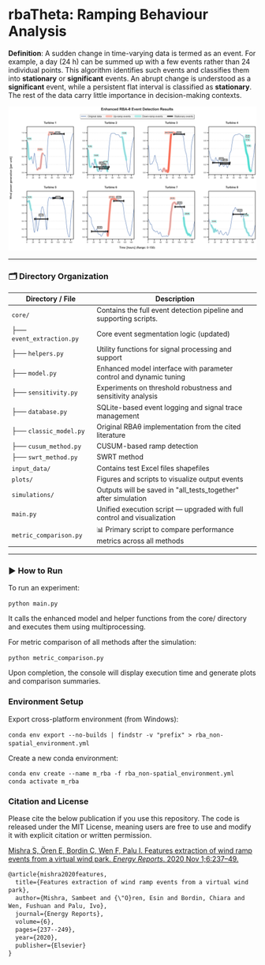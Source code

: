 # <h1> rbaTheta: Ramping Behaviour Analysis

**Definition**: A sudden change in time-varying data is termed as an event. For example, a day (24 h) can be summed up with a few
events rather than 24 individual points. This algorithm identifies such events and classifies them into **stationary** or **significant** events.
An abrupt change is understood as a **significant** event, while a persistent flat interval is classified as **stationary**. The rest of the data carry little
importance in decision-making contexts.

![rbaTheta](/plots/publication_figures/RBAevents_MCMC_0_150.png?raw=true)

---

### 🗂 Directory Organization

| Directory / File                       | Description                                                                 |
| ------------------------------------- | --------------------------------------------------------------------------- |
| `core/`                               | Contains the full event detection pipeline and supporting scripts.          |
| ├── `event_extraction.py`            | Core event segmentation logic (updated)                                     |
| ├── `helpers.py`                     | Utility functions for signal processing and support                         |
| ├── `model.py`                       | Enhanced model interface with parameter control and dynamic tuning          |
| ├── `sensitivity.py`                 | Experiments on threshold robustness and sensitivity analysis                |
| ├── `database.py`                    | SQLite-based event logging and signal trace management                      |
| ├── `classic_model.py` | Original RBAθ implementation from the cited literature             |
| ├── `cusum_method.py`       | CUSUM-based ramp detection              |
| ├── `swrt_method.py`        | SWRT method                        |                               |
| `input_data/`                         | Contains test Excel files  shapefiles                     |
| `plots/`                              | Figures and scripts to visualize output events                              |                             |
| `simulations/`                        | Outputs will be saved in "all_tests_together" after simulation          |
| `main.py`                             | Unified execution script — upgraded with full control and visualization     |
| `metric_comparison.py`               | 📊 Primary script to compare performance metrics across all methods         |

---

### ▶ How to Run

To run an experiment:

`python main.py`

It calls the enhanced model and helper functions from the core/ directory and executes them using multiprocessing.

For metric comparison of all methods after the simulation:

`python metric_comparison.py`

Upon completion, the console will display execution time and generate plots and comparison summaries.

### Environment Setup

Export cross-platform environment (from Windows):

```conda env export --no-builds | findstr -v "prefix" > rba_non-spatial_environment.yml```

Create a new conda environment:
```
conda env create --name m_rba -f rba_non-spatial_environment.yml
conda activate m_rba
```

### Citation and License

Please cite the below publication if you use this repository. The code is released under the MIT License, meaning users are free to use and modify it with explicit citation or written permission.

[Mishra S, Ören E, Bordin C, Wen F, Palu I. Features extraction of wind ramp events from a virtual wind park. *Energy Reports*. 2020 Nov 1;6:237–49.](https://doi.org/10.1016/j.egyr.2020.08.047)

```
@article{mishra2020features,
  title={Features extraction of wind ramp events from a virtual wind park},
  author={Mishra, Sambeet and {\"O}ren, Esin and Bordin, Chiara and Wen, Fushuan and Palu, Ivo},
  journal={Energy Reports},
  volume={6},
  pages={237--249},
  year={2020},
  publisher={Elsevier}
}
```
